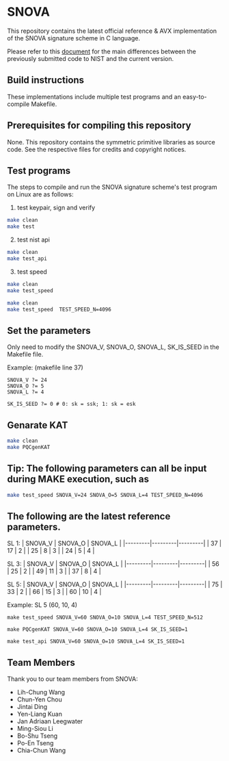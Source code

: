 SNOVA
=======
This repository contains the latest official reference & AVX implementation of the SNOVA signature scheme in C language.

Please refer to this [document](https://github.com/pqclab-zero/SNOVA/blob/main/doc/NIST_Submission_Source_Code_Differences_Document.md) for the main differences between the previously submitted code to NIST and the current version.


Build instructions
-------
These implementations include multiple test programs and an easy-to-compile Makefile.

Prerequisites for compiling this repository
-------
None.
This repository contains the symmetric primitive libraries as source code. See the respective files for credits and copyright notices.

Test programs
-------
The steps to compile and run the SNOVA signature scheme's test program on Linux are as follows:

1. test keypair, sign and verify
```bash
make clean
make test
```
2. test nist api
```bash
make clean
make test_api
```
3. test speed
```bash
make clean
make test_speed
```
```bash
make clean
make test_speed  TEST_SPEED_N=4096
```

Set the parameters
-------
Only need to modify the SNOVA_V, SNOVA_O, SNOVA_L, SK_IS_SEED in the Makefile file.

Example: (makefile line 37)
```make
SNOVA_V ?= 24
SNOVA_O ?= 5
SNOVA_L ?= 4

SK_IS_SEED ?= 0 # 0: sk = ssk; 1: sk = esk
```

Genarate KAT
-------
```bash
make clean
make PQCgenKAT
```

Tip: The following parameters can all be input during MAKE execution, such as
-------
```bash
make test_speed SNOVA_V=24 SNOVA_O=5 SNOVA_L=4 TEST_SPEED_N=4096
```

The following are the latest reference parameters.
-------

SL 1: 
| SNOVA_V | SNOVA_O | SNOVA_L |
|---------|---------|---------|
|      37 |      17 |       2 |
|      25 |       8 |       3 |
|      24 |       5 |       4 |

SL 3: 
| SNOVA_V | SNOVA_O | SNOVA_L |
|---------|---------|---------|
|      56 |      25 |       2 |
|      49 |      11 |       3 |
|      37 |       8 |       4 |

SL 5: 
| SNOVA_V | SNOVA_O | SNOVA_L |
|---------|---------|---------|
|      75 |      33 |       2 |
|      66 |      15 |       3 |
|      60 |      10 |       4 |


Example:
SL 5 (60, 10, 4)
```
make test_speed SNOVA_V=60 SNOVA_O=10 SNOVA_L=4 TEST_SPEED_N=512
```
```
make PQCgenKAT SNOVA_V=60 SNOVA_O=10 SNOVA_L=4 SK_IS_SEED=1
```
```
make test_api SNOVA_V=60 SNOVA_O=10 SNOVA_L=4 SK_IS_SEED=1
```


## Team Members

Thank you to our team members from SNOVA:

- Lih-Chung Wang
- Chun-Yen Chou
- Jintai Ding
- Yen-Liang Kuan
- Jan Adriaan Leegwater
- Ming-Siou Li
- Bo-Shu Tseng
- Po-En Tseng
- Chia-Chun Wang

